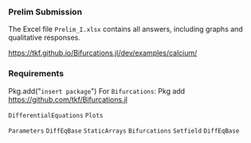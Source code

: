 ### Prelim Submission

The Excel file ``Prelim_I.xlsx`` contains all answers, including graphs and qualitative responses.



https://tkf.github.io/Bifurcations.jl/dev/examples/calcium/



### Requirements

Pkg.add("``insert package``")
For ``Bifurcations``: Pkg add https://github.com/tkf/Bifurcations.jl

``DifferentialEquations``
``Plots``

``Parameters``
``DiffEqBase``
``StaticArrays``
``Bifurcations`` 
``Setfield``
``DiffEqBase``



